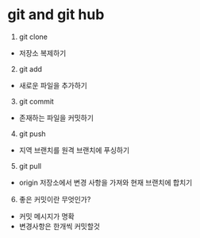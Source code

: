 # git and git hub

1. git clone 
- 저장소 복제하기

2. git add
- 새로운 파일을 추가하기

3. git commit
- 존재하는 파일을 커밋하기

4. git push
- 지역 브랜치를 원격 브랜치에 푸싱하기

5. git pull
- origin 저장소에서 변경 사항을 가져와 현재 브랜치에 합치기

6. 좋은 커밋이란 무엇인가?
- 커밋 메시지가 명확
- 변경사항은 한개씩 커밋할것